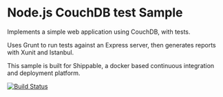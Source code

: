 Node.js CouchDB test Sample
=================


Implements a simple web application using CouchDB, with tests.

Uses Grunt to run tests against an Express server, then generates reports with Xunit and Istanbul.

This sample is built for Shippable, a docker based continuous integration and deployment platform.


[![Build Status](https://api.shippable.com/projects/54d9cce25ab6cc13528b686e/badge?branchName=master)](https://app.shippable.com/projects/54d9cce25ab6cc13528b686e/builds/latest)
